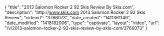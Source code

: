 {
    "title": "2013 Salomon Rocker 2 92 Skis Review By Skis.com",
    "description": "http:\/\/www.skis.com 2013 Salomon Rocker 2 92 Skis Review",
    "videoid": "3766073",
    "date_created": "1411361149",
    "date_modified": "1418182006",
    "type": "captivate",
    "layout": "video",
    "url": "\/v\/2013-salomon-rocker-2-92-skis-review-by-skis-com\/3766073"
}